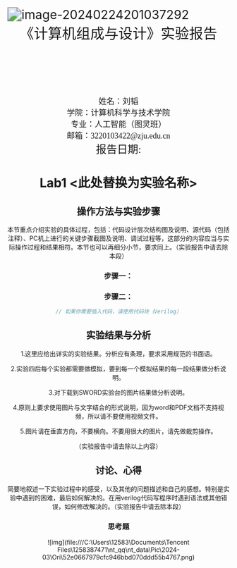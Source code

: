 







<img src="C:\Users\12583\AppData\Roaming\Typora\typora-user-images\image-20240224201037292.png" alt="image-20240224201037292" style="zoom:200%;" />





<center>
  <font face="黑体" size = 6>
    《计算机组成与设计》实验报告
  </font>
    <br></br><br></br><br></br><br></br>
  <center><font face="黑体" size = 4>
    姓名：刘韬
  </font>
  <center><font face="黑体" size = 4>
    学院：计算机科学与技术学院
  </font>
  <center><font face="黑体" size = 4>
    专业：人工智能（图灵班）
  </font>
  <center><font face="黑体" size = 4>
    邮箱：3220103422@zju.edu.cn
  </font>
</center> 






<center><font face="黑体" size = 5>
    报告日期: 
  </font>
</center> 

<div STYLE="page-break-after: always;"></div>



# Lab1 <此处替换为实验名称>

> 

## 操作方法与实验步骤

本节重点介绍实验的具体过程，包括：代码设计层次结构图及说明、源代码（包括注释）、PC机上进行的关键步骤截图及说明、调试过程等，这部分的内容应当与实际操作过程和结果相符。本节也可以再细分小节，要求同上。（实验报告中请去除本段）

### 步骤一：

### 步骤二：

```verilog
// 如果你需要插入代码，请使用代码块（Verilog）
```

## 实验结果与分析

1.这里应给出详实的实验结果。分析应有条理，要求采用规范的书面语。

2.实验四后每个实验都需要做模拟，要到每一个模拟结果的每一段结果做分析说明。

3.对下载到SWORD实验台的图片结果做分析说明。

4.原则上要求使用图片与文字结合的形式说明，因为word和PDF文档不支持视频，所以请不要使用视频文件。

5.图片请在垂直方向，不要横向。不要用很大的图片，请先做裁剪操作。

（实验报告中请去除以上内容）

## 讨论、心得

简要地叙述一下实验过程中的感受，以及其他的问题描述和自己的感想。特别是实验中遇到的困难，最后如何解决的。在用verilog代码写程序时遇到语法或其他错误，如何修改解决的。（实验报告中请去除本段）

### 思考题

![img](file:///C:\Users\12583\Documents\Tencent Files\1258387471\nt_qq\nt_data\Pic\2024-03\Ori\52e0667979cfc946bbd070ddd55b4767.png)